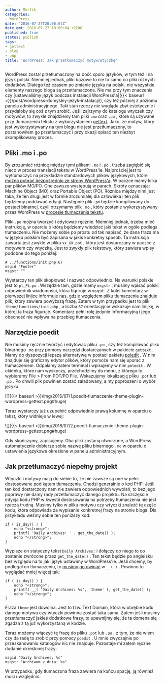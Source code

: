 ```yaml
---
author: Morfik
categories:
- WordPress
date: "2016-07-27T20:00:04Z"
date_gmt: 2016-07-27 18:00:04 +0200
published: true
status: publish
tags:
- gettext
- blog
- php
title: 'WordPress: Jak przetłumaczyć motyw/wtyczkę'
---
```


WordPress został przetłumaczony na dość sporo języków, w tym też i na język polski. Niemniej jednak,
pliki bazowe to nie to samo co pliki różnych dodatków. Dlatego też czasem po zmianie języka na
polski, nie wszystkie elementy naszego bloga są przetłumaczone. Nie ma przy tym znaczenia czy
[ustawialiśmy język podczas instalacji
WordPress'a]({{< baseurl >}}/post/wordpress-domyslny-jezyk-instalacji/), czy też później z poziomu
panela administracyjnego. Taki stan rzeczy nie wygląda zbyt estetycznie i przydałoby się coś z tym
zrobić. Jeśli zajrzymy do katalogu wtyczek czy motywów, to zwykle znajdziemy tam pliki `.mo` oraz
`.po` , które są używane przy tłumaczeniu tekstu z wykorzystaniem
[gettext](https://www.gnu.org/software/gettext/). Jako, że motyw, który jest wykorzystywany na tym
blogu nie jest przetłumaczony, to postanowiłem go przetłumaczyć i przy okazji opisać ten niezbyt
skomplikowany proces.

<!--more-->
## Pliki .mo i .po

By zrozumieć różnicę między tymi plikami `.mo` i `.po` , trzeba zagłębić się nieco w proces
translacji tekstu w WordPress'ie. Najprościej jest to wytłumaczyć na przykładzie standardowych
plików językowych, które [można pobrać bezpośrednio ze strony
WordPress'a](https://downloads.wordpress.org/translation/core/4.4/pl_PL.zip). W paczce mamy kilka
par plików MO/PO. One zawsze występują w parach. Skróty oznaczają: Machine Object (MO) oraz Portable
Object (PO). Różnica między nimi jest taka, że ten drugi jest w formie zrozumiałej dla człowieka i
ten plik będziemy poddawać edycji. Następnie plik `.po` będzie kompilowany do postaci binarnej,
czyli otrzymamy plik `.mo` , który zostanie wykorzystywany przez WordPress w [procesie tłumaczenia
tekstu](https://codex.wordpress.org/I18n_for_WordPress_Developers).

Pliki `.po` można tworzyć i edytować ręcznie. Niemniej jednak, trzeba mieć instrukcję, w oparciu o
którą będziemy wiedzieć jaki tekst w ogóle podlega tłumaczeniu. Nie możemy sobie po prostu od tak
napisać, że dana fraza ma w języku polskim być zapisana w jakiś konkretny sposób. Ta instrukcja
zawarta jest zwykle w pliku `xx_XX.pot` , który jest dostarczany w paczce z motywem czy wtyczką.
Jest to zwykły plik tekstowy, który zawiera wpisy podobne do tego poniżej:

    # ../functions/init.php:67
    msgid "Footer"
    msgstr ""

Wystarczy ten plik skopiować i nazwać odpowiednio. Na warunki polskie jest to `pl_PL.po` . Wszędzie
tam, gdzie mamy `msgstr` , musimy wpisać polski odpowiednik wiadomości, która figuruje w `msgid` . Z
kolei komentarz w pierwszej linijce informuje nas, gdzie względem pliku tłumaczenia znajduje plik,
który zawiera powyższą frazę. Zatem w tym przypadku jest to plik `theme/functions/init.php` , a
liczba `67` orientacyjnie wskazuje nam linijkę, w której ta fraza figuruje. Komentarz pełni rolę
jedynie informacyjną i jego obecność nie wpływa na przebieg tłumaczenia.

## Narzędzie poedit

Nie musimy ręcznie tworzyć i edytować pliku `.po` , czy też kompilować pliku binarnego `.mo` przy
pomocy narzędzi dostarczanych w pakiecie `gettext` . Mamy do dyspozycji lepszą alternatywę w postaci
pakietu [poledit](https://poedit.net/) . W nim znajduje się graficzny edytor plików, który pomoże
nam się uporać z tłumaczeniem. Odpalamy zatem terminal i wpisujemy w nim `poledit` . W okienku,
które nam wyskoczy, przechodzimy do menu, z którego to wybieramy File \> From POT/PO File.
Wskazujemy lokalizację pliku `.pot` lub `.po` . Po chwili plik powinien zostać załadowany, a my
poproszeni o wybór języka:

![]({{< baseurl >}}/img/2016/07/1.poedit-tlumaczenie-theme-plugin-wordpress-gettext.png#huge)

Teraz wystarczy już uzupełnić odpowiednio prawą kolumnę w oparciu o tekst, który widnieje w lewej:

![]({{< baseurl >}}/img/2016/07/2.poedit-tlumaczenie-theme-plugin-wordpress-gettext.png#huge)

Gdy skończymy, zapisujemy. Oba pliki zostaną utworzone, a WordPress automatycznie dobierze sobie
nazwę pliku binarnego `.mo` w oparciu o ustawienia językowe określone w panelu administracyjnym.

## Jak przetłumaczyć niepełny projekt

Wtyczki i motywy mają do siebie to, że nie zawsze są one w pełni dostosowane pod kątem tłumaczenia.
Chodzi generalnie o kod PHP. Jeśli ten kod dostarczony nam nie zawiera odpowiednich wywołań, to bez
jego poprawy nie damy rady przetłumaczyć danego projektu. Na szczęście edycja kodu PHP w kwestii
dostosowania na potrzeby tłumaczenia nie jest rzeczą trudną. Musimy tylko w pliku motywu czy wtyczki
znaleźć tę część kodu, która odpowiada za wypisanie konkretnej frazy na stronie bloga. Dla przykładu
weźmy sobie ten poniższy kod:

    if ( is_day() ) {
        echo "<strong>";
        printf( 'Daily Archives: ' . get_the_date() );
        echo "</strong>";
    }

Wypisze on statyczny tekst `Daily Archives:` i dołączy do niego to co zostanie zwrócone przez
`get_the_date()` . Ten tekst będzie po angielsku bez względu na to jaki język ustawimy w
WordPress'ie. Jeśli chcemy, by podlegał on tłumaczeniu, to [musimy go
owinąć](https://codex.wordpress.org/I18n_for_WordPress_Developers#Strings_for_Translation) w `__(
)` . Powinno to wyglądać mniej więcej tak:

    if ( is_day() ) {
        echo "<strong>";
        printf( __( 'Daily Archives: %s', 'theme' ), get_the_date() );
        echo "</strong>";
    }

Fraza `theme` jest dowolna. Jest to tzw. Text Domain, która w obrębie kodu danego motywu czy wtyczki
powinna zostać taka sama. Zatem jeśli musimy przetłumaczyć jakieś dodatkowe frazy, to upewnijmy się,
że ta domena się zgadza z tą już wykorzystaną w kodzie.

Teraz możemy włączyć tę frazę do pliku `.pot` lub `.po` , z tym, że nie wiem czy da radę to zrobić
przy pomocy `poedit` . U mnie zwyczajnie po przeskanowaniu katalogów nic nie znajduje. Pozostaje mi
zatem ręczne dodanie określonej frazy:

    msgid "Daily Archives: %s"
    msgstr "Archiwum z dnia: %s"

W przypadku, gdy tłumaczona fraza zawiera na końcu spację, ją również musi uwzględnić.
